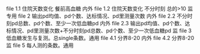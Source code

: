  file 1.1 住院天数变化 餐前高血糖 内外
 file 1.2 住院天数变化 不分时刻 总的>10  监专用
 file 2 输出pd均值、pd个数、达标情况、pd里测量次数 内外
 file 2.2 不分时刻pd总数、pd个数、至少一次低血糖pd  内外
 file 2.3 输出pd均值、pd个数、达标情况、pd里测量次数+不分时刻pd总数、pd个数、至少一次低血糖pd  监
 file 3 低血糖发生与复测。总single条数。通用
 file 4.1 分界8-20 内外 
 file 4.2 分界8-20 监
 file 5 每人测的条数。通用
